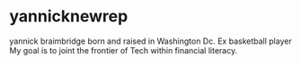 # yannicknewrep
yannick braimbridge born and raised in Washington Dc.
Ex basketball player
My goal is to joint the frontier of Tech within financial literacy.

